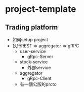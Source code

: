 # project-template

## Trading platform

- 如何setup project
- 執行REST => aggregator => gRPC
  - user-service
    - gRpc\-Server
  - stock-service
    - 外部service
  - aggregator
    - gRpc\-Client
  - 有一個公版的proto